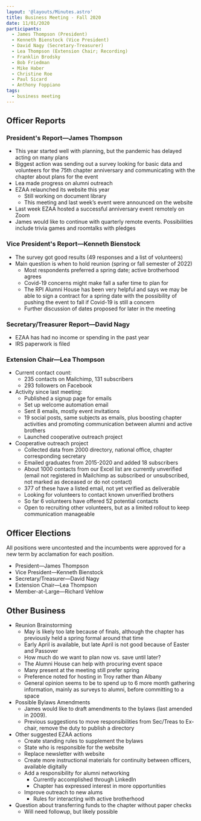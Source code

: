 ```yaml
---
layout: '@layouts/Minutes.astro'
title: Business Meeting - Fall 2020 
date: 11/01/2020
participants:
  - James Thompson (President)
  - Kenneth Bienstock (Vice President)
  - David Nagy (Secretary-Treasurer)
  - Lea Thompson (Extension Chair; Recording)
  - Franklin Brodsky
  - Bob Friedman
  - Mike Haber
  - Christine Roe
  - Paul Sicard
  - Anthony Foppiano
tags:
  - business meeting
---
```


## Officer Reports
### President's Report&mdash;James Thompson
* This year started well with planning, but the pandemic has delayed acting on many plans
* Biggest action was sending out a survey looking for basic data and volunteers for the 75th chapter anniversary and communicating with the chapter about plans for the event
* Lea made progress on alumni outreach
* EZAA relaunched its website this year
	* Still working on document library
	* This meeting and last week’s event were announced on the website
* Last week EZAA hosted a successful anniversary event remotely on Zoom
* James would like to continue with quarterly remote events. Possibilities include trivia games and roomtalks with pledges

### Vice President's Report&mdash;Kenneth Bienstock
* The survey got good results (49 responses and a list of volunteers)
* Main question is when to hold reunion (spring or fall semester of 2022)
	* Most respondents preferred a spring date; active brotherhood agrees
	* Covid-19 concerns might make fall a safer time to plan for
	* The RPI Alumni House has been very helpful and says we may be able to sign a contract for a spring date with the possibility of pushing the event to fall if Covid-19 is still a concern
	* Further discussion of dates proposed for later in the meeting

### Secretary/Treasurer Report&mdash;David Nagy
* EZAA has had no income or spending in the past year
* IRS paperwork is filed

### Extension Chair&mdash;Lea Thompson
* Current contact count: 
  * 235 contacts on Mailchimp, 131 subscribers
  * 293 followers on Facebook
* Activity since last meeting:
  * Published a signup page for emails
  * Set up welcome automation email
  * Sent 8 emails, mostly event invitations
  * 19 social posts, same subjects as emails, plus boosting chapter activities and promoting communication between alumni and active brothers
  * Launched cooperative outreach project
* Cooperative outreach project
  * Collected data from 2000 directory, national office, chapter corresponding secretary
  * Emailed graduates from 2015-2020 and added 18 subscribers
  * About 1000 contacts from our Excel list are currently unverified (email not registered in Mailchimp as subscribed or unsubscribed, not marked as deceased or do not contact)
  * 377 of these have a listed email, not yet verified as deliverable
  * Looking for volunteers to contact known unverified brothers
  * So far 6 volunteers have offered 52 potential contacts
  * Open to recruiting other volunteers, but as a limited rollout to keep communication manageable

## Officer Elections

All positions were uncontested and the incumbents were approved for a new term by acclamation for each position.

- President—James Thompson
- Vice President—Kenneth Bienstock
- Secretary/Treasurer—David Nagy
- Extension Chair—Lea Thompson
- Member-at-Large—Richard Vehlow

## Other Business
* Reunion Brainstorming
	* May is likely too late because of finals, although the chapter has previously held a spring formal around that time
	* Early April is available, but late April is not good because of Easter and Passover
	* How much do we want to plan now vs. save until later?
	* The Alumni House can help with procuring event space
	* Many present at the meeting still prefer spring
	* Preference noted for hosting in Troy rather than Albany
	* General opinion seems to be to spend up to 6 more month gathering information, mainly as surveys to alumni, before committing to a space
* Possible Bylaws Amendments
	* James would like to draft amendments to the bylaws (last amended in 2009).
	* Previous suggestions to move responsibilities from Sec/Treas to Ex-chair, remove the duty to publish a directory
* Other suggested EZAA actions
	* Create standing rules to supplement the bylaws
	* State who is responsible for the website
	* Replace newsletter with website
	* Create more instructional materials for continuity between officers, available digitally
	* Add a responsibility for alumni networking
		*  Currently accomplished through LinkedIn
		* Chapter has expressed interest in more opportunities
	* Improve outreach to new alums
		* Rules for interacting with active brotherhood
* Question about transferring funds to the chapter without paper checks
	* Will need followup, but likely possible
